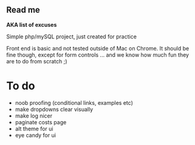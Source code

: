 ## Read me

**AKA list of excuses**

Simple php/mySQL project, just created for practice

Front end is basic and not tested outside of Mac on Chrome. It should be fine though, except for form controls ... and we know how much fun they are to do from scratch ;)

# To do

- noob proofing (conditional links, examples etc)
- make dropdowns clear visually
- make log nicer
- paginate costs page
- alt theme for ui
- eye candy for ui